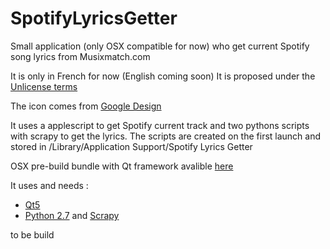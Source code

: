 # SpotifyLyricsGetter
Small application (only OSX compatible for now) who get current Spotify song lyrics from Musixmatch.com

It is only in French for now (English coming soon)
It is proposed under the [Unlicense terms](http://unlicense.org)


The icon comes from [Google Design](https://design.google.com/icons)

It uses a applescript to get Spotify current track and two pythons scripts with scrapy to get the lyrics. The scripts are created on the first launch and stored in /Library/Application Support/Spotify Lyrics Getter

OSX pre-build bundle with Qt framework avalible [here](http://ant-one.ch/files/spotifylyricsgetter.zip) 

It uses and needs :
* [Qt5](http://qt.io)
* [Python 2.7](http://python.org) and [Scrapy](http://scrapy.org)

to be build
